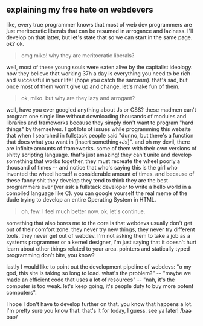 
## explaining my free hate on webdevers
like, every true programmer knows that most of web dev programmers are just meritocratic liberals that can be resumed in arrogance and laziness. I'll develop on that latter, but let's state that so we can start in the same page. ok? ok.

> omg miko! why they are meritocratic liberals?

well, most of these young souls were eaten alive by the capitalist ideology. now they believe that working 37h a day is everything you need to be rich and successful in your life! (hope you catch the sarcasm). that's sad, but once most of them won't give up and change, let's make fun of them.

> ok, miko. but why are they lazy and arrogant?

well, have you ever googled anything about Js or CSS? these madmen can't program one single line without downloading thousands of modules and libraries and frameworks because they simply don't want to program "hard things" by themselves. I got lots of issues while programming this website that when I searched in fullstack people said "dunno, but there's a function that does what you want in [insert something+Js]". and oh my devil, there are infinite amounts of frameworks. some of them with their own versions of shitty scripting language. that's just amazing! they can't unite and develop something that works together, they must recreate the wheel poorly a thousand of times -- and notice that who's saying this is the girl who invented the wheel herself a considerable amount of times. and because of these fancy shit they develop they tend to think they are the best programmers ever (ver ask a fullstack developer to write a hello world in a compiled language like C). you can google yourself the real meme of the dude trying to develop an entire Operating System in HTML.

> oh, few. I feel much better now. ok, let's continue.

something that also bores me to the core is that webdevs usually don't get out of their comfort zone. they never try new things, they never try different tools, they never get out of webdev. I'm not asking them to take a job as a systems programmer or a kernel designer, I'm just saying that it doesn't hurt learn about other things related to your area. pointers and statically typed programming don't bite, you know?

lastly I would like to point out the development pipeline of webdevs: "o my god, this site is taking so long to load. what's the problem?" -- "maybe we made an efficient code that uses a lot of resources" -- "nah, it's the computer is too weak. let's keep going, it's people duty to buy more potent computers".

I hope I don't have to develop further on that. you know that happens a lot. I'm pretty sure you know that.
that's it for today, I guess. see ya later! /baə baə/